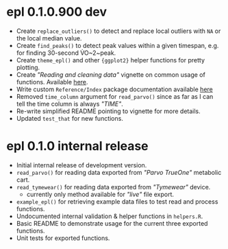# epl 0.1.0.900 dev

* Create `replace_outliers()` to detect and replace local outliers with `NA` or the local median value.
* Create `find_peaks()` to detect peak values within a given timespan, e.g. for finding 30-second V̇O~2~peak.
* Create `theme_epl()` and other `{ggplot2}` helper functions for pretty plotting.
* Create *"Reading and cleaning data"* vignette on common usage of functions. Available [here](https://jemarnold.github.io/epl/articles/reading-and-cleaning-data.html).
* Write custom `Reference/Index` package documentation available [here](https://jemarnold.github.io/epl/reference/index.html)
* Removed `time_column` argument for `read_parvo()` since as far as I can tell the time column is always *"TIME"*.
* Re-write simplified README pointing to vignette for more details.
* Updated `test_that` for new functions.

# epl 0.1.0 internal release

* Initial internal release of development version.
* `read_parvo()` for reading data exported from *"Parvo TrueOne"* metabolic cart.
* `read_tymewear()` for reading data exported from *"Tymewear"* device.
    * currently only method available for *"live"* file export.
* `example_epl()` for retrieving example data files to test read and process functions.
* Undocumented internal validation & helper functions in `helpers.R`.
* Basic README to demonstrate usage for the current three exported functions.
* Unit tests for exported functions.
